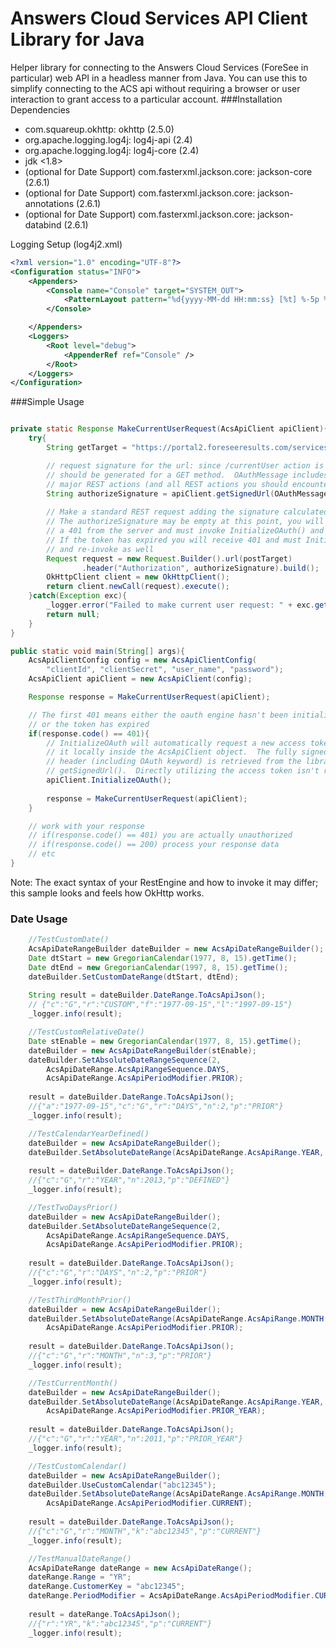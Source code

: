 Answers Cloud Services API Client Library for Java
===================
Helper library for connecting to the Answers Cloud Services (ForeSee in particular) web API in a headless manner from Java. You can use this to simplify connecting to the ACS api without requiring a browser or user interaction to grant access to a particular account.
###Installation
Dependencies
 - com.squareup.okhttp: okhttp (2.5.0)
 - org.apache.logging.log4j: log4j-api (2.4)
 - org.apache.logging.log4j: log4j-core (2.4)
 - jdk <1.8>
 - (optional for Date Support) com.fasterxml.jackson.core: jackson-core (2.6.1)
 - (optional for Date Support) com.fasterxml.jackson.core: jackson-annotations (2.6.1)
 - (optional for Date Support) com.fasterxml.jackson.core: jackson-databind (2.6.1)

Logging Setup (log4j2.xml)
```xml
<?xml version="1.0" encoding="UTF-8"?>
<Configuration status="INFO">
    <Appenders>
        <Console name="Console" target="SYSTEM_OUT">
            <PatternLayout pattern="%d{yyyy-MM-dd HH:mm:ss} [%t] %-5p %c{1}:%L - %msg%n" />
        </Console>

    </Appenders>
    <Loggers>
        <Root level="debug">
            <AppenderRef ref="Console" />
        </Root>
    </Loggers>
</Configuration>
```

###Simple Usage
```java

private static Response MakeCurrentUserRequest(AcsApiClient apiClient){
	try{
		String getTarget = "https://portal2.foreseeresults.com/services/currentUser/";

		// request signature for the url: since /currentUser action is a GET action signature
		// should be generated for a GET method.  OAuthMessage includes definitions for most
		// major REST actions (and all REST actions you should encounter on Foresee services)
		String authorizeSignature = apiClient.getSignedUrl(OAuthMessage.GET, getTarget)
				
		// Make a standard REST request adding the signature calculated above
		// The authorizeSignature may be empty at this point, you will receive
		// a 401 from the server and must invoke InitializeOAuth() and try again
		// If the token has expired you will receive 401 and must InitializeOAuth()
		// and re-invoke as well
		Request request = new Request.Builder().url(postTarget)
				.header("Authorization", authorizeSignature).build();
		OkHttpClient client = new OkHttpClient();
		return client.newCall(request).execute();
	}catch(Exception exc){
		_logger.error("Failed to make current user request: " + exc.getMessage());
		return null;
	}
}

public static void main(String[] args){
	AcsApiClientConfig config = new AcsApiClientConfig(
		"clientId", "clientSecret", "user_name", "password");
	AcsApiClient apiClient = new AcsApiClient(config);

	Response response = MakeCurrentUserRequest(apiClient);

	// The first 401 means either the oauth engine hasn't been initialized yet
	// or the token has expired
	if(response.code() == 401){
		// InitializeOAuth will automatically request a new access token and store
		// it locally inside the AcsApiClient object.  The fully signed Authorization
		// header (including OAuth keyword) is retrieved from the library using
		// getSignedUrl().  Directly utilizing the access token isn't recommended
		apiClient.InitializeOAuth();
	
		response = MakeCurrentUserRequest(apiClient);
	}

	// work with your response
	// if(response.code() == 401) you are actually unauthorized
	// if(response.code() == 200) process your response data
	// etc
}

```
Note: The exact syntax of your RestEngine and how to invoke it may differ; this sample
looks and feels how OkHttp works.

### Date Usage
```java
	//TestCustomDate()
	AcsApiDateRangeBuilder dateBuilder = new AcsApiDateRangeBuilder();
	Date dtStart = new GregorianCalendar(1977, 8, 15).getTime();
	Date dtEnd = new GregorianCalendar(1997, 8, 15).getTime();
	dateBuilder.SetCustomDateRange(dtStart, dtEnd);
	
	String result = dateBuilder.DateRange.ToAcsApiJson();
	// {"c":"G","r":"CUSTOM","f":"1977-09-15","l":"1997-09-15"}
	_logger.info(result);

	//TestCustomRelativeDate()
	Date stEnable = new GregorianCalendar(1977, 8, 15).getTime();
	dateBuilder = new AcsApiDateRangeBuilder(stEnable);
	dateBuilder.SetAbsoluteDateRangeSequence(2, 
		AcsApiDateRange.AcsApiRangeSequence.DAYS, 
		AcsApiDateRange.AcsApiPeriodModifier.PRIOR);
		
	result = dateBuilder.DateRange.ToAcsApiJson();
	//{"a":"1977-09-15","c":"G","r":"DAYS","n":2,"p":"PRIOR"}
	_logger.info(result);

	//TestCalendarYearDefined()
	dateBuilder = new AcsApiDateRangeBuilder();
	dateBuilder.SetAbsoluteDateRange(AcsApiDateRange.AcsApiRange.YEAR, 2013);
	
	result = dateBuilder.DateRange.ToAcsApiJson();
	//{"c":"G","r":"YEAR","n":2013,"p":"DEFINED"}
	_logger.info(result);

	//TestTwoDaysPrior()
	dateBuilder = new AcsApiDateRangeBuilder();
	dateBuilder.SetAbsoluteDateRangeSequence(2, 
		AcsApiDateRange.AcsApiRangeSequence.DAYS, 
		AcsApiDateRange.AcsApiPeriodModifier.PRIOR);
	
	result = dateBuilder.DateRange.ToAcsApiJson();
	//{"c":"G","r":"DAYS","n":2,"p":"PRIOR"}
	_logger.info(result);

	//TestThirdMonthPrior()
	dateBuilder = new AcsApiDateRangeBuilder();
	dateBuilder.SetAbsoluteDateRange(AcsApiDateRange.AcsApiRange.MONTH, 3, 
		AcsApiDateRange.AcsApiPeriodModifier.PRIOR);
		
	result = dateBuilder.DateRange.ToAcsApiJson();
	//{"c":"G","r":"MONTH","n":3,"p":"PRIOR"}
	_logger.info(result);

	//TestCurrentMonth()
	dateBuilder = new AcsApiDateRangeBuilder();
	dateBuilder.SetAbsoluteDateRange(AcsApiDateRange.AcsApiRange.YEAR, 2011, 
		AcsApiDateRange.AcsApiPeriodModifier.PRIOR_YEAR);
	
	result = dateBuilder.DateRange.ToAcsApiJson();
	//{"c":"G","r":"YEAR","n":2011,"p":"PRIOR_YEAR"}
	_logger.info(result);

	//TestCustomCalendar()
	dateBuilder = new AcsApiDateRangeBuilder();
	dateBuilder.UseCustomCalendar("abc12345");
	dateBuilder.SetAbsoluteDateRange(AcsApiDateRange.AcsApiRange.MONTH, 0, 
		AcsApiDateRange.AcsApiPeriodModifier.CURRENT);
		
	result = dateBuilder.DateRange.ToAcsApiJson();
	//{"c":"G","r":"MONTH","k":"abc12345","p":"CURRENT"}
	_logger.info(result);

	//TestManualDateRange()
	AcsApiDateRange dateRange = new AcsApiDateRange();
	dateRange.Range = "YR";
	dateRange.CustomerKey = "abc12345";
	dateRange.PeriodModifier = AcsApiDateRange.AcsApiPeriodModifier.CURRENT.toString();
	
	result = dateRange.ToAcsApiJson();
	//{"r":"YR","k":"abc12345","p":"CURRENT"}
	_logger.info(result);
```
